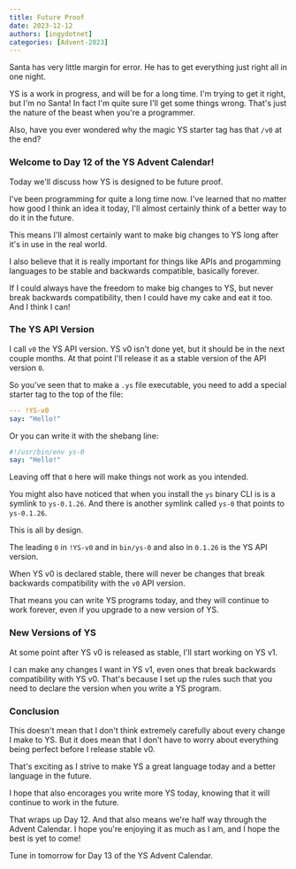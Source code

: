 ```yaml
---
title: Future Proof
date: 2023-12-12
authors: [ingydotnet]
categories: [Advent-2023]
---
```


Santa has very little margin for error.
He has to get everything just right all in one night.

YS is a work in progress, and will be for a long time.
I'm trying to get it right, but I'm no Santa!
In fact I'm quite sure I'll get some things wrong.
That's just the nature of the beast when you're a programmer.

Also, have you ever wondered why the magic YS starter tag has that `/v0` at the
end?

### Welcome to Day 12 of the YS Advent Calendar!

Today we'll discuss how YS is designed to be future proof.

I've been programming for quite a long time now.
I've learned that no matter how good I think an idea it today, I'll almost
certainly think of a better way to do it in the future.

This means I'll almost certainly want to make big changes to YS long after it's
in use in the real world.

I also believe that it is really important for things like APIs and progamming
languages to be stable and backwards compatible, basically forever.

If I could always have the freedom to make big changes to YS, but never break
backwards compatibility, then I could have my cake and eat it too.
And I think I can!

### The YS API Version

I call `v0` the YS API version.
YS v0 isn't done yet, but it should be in the next couple months.
At that point I'll release it as a stable version of the API version `0`.

So you've seen that to make a `.ys` file executable, you need to add a special
starter tag to the top of the file:

```yaml
--- !YS-v0
say: "Hello!"
```

Or you can write it with the shebang line:

```yaml
#!/usr/bin/env ys-0
say: "Hello!"
```

Leaving off that `0` here will make things not work as you intended.

You might also have noticed that when you install the `ys` binary CLI is is a
symlink to `ys-0.1.26`.
And there is another symlink called `ys-0` that points to `ys-0.1.26`.

This is all by design.

The leading `0` in `!YS-v0` and in `bin/ys-0` and also in `0.1.26` is
the YS API version.

When YS v0 is declared stable, there will never be changes that break backwards
compatibility with the `v0` API version.

That means you can write YS programs today, and they will continue to work
forever, even if you upgrade to a new version of YS.


### New Versions of YS

At some point after YS v0 is released as stable, I'll start working on
YS v1.

I can make any changes I want in YS v1, even ones that break backwards
compatibility with YS v0.
That's because I set up the rules such that you need to declare the version when
you write a YS program.


### Conclusion

This doesn't mean that I don't think extremely carefully about every change I
make to YS.
But it does mean that I don't have to worry about everything being perfect
before I release stable v0.

That's exciting as I strive to make YS a great language today and a better
language in the future.

I hope that also encorages you write more YS today, knowing that it will
continue to work in the future.

That wraps up Day 12.
And that also means we're half way through the Advent Calendar.
I hope you're enjoying it as much as I am, and I hope the best is yet to come!

Tune in tomorrow for Day 13 of the YS Advent Calendar.
